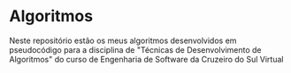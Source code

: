# Algoritmos
Neste repositório estão os meus algoritmos desenvolvidos em pseudocódigo para a disciplina de "Técnicas de Desenvolvimento de Algoritmos" do curso de Engenharia de Software da Cruzeiro do Sul Virtual
